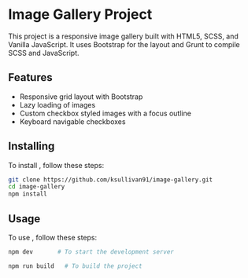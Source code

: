 # Image Gallery Project

This project is a responsive image gallery built with HTML5, SCSS, and Vanilla JavaScript. It uses Bootstrap for the layout and Grunt to compile SCSS and JavaScript.

## Features

- Responsive grid layout with Bootstrap
- Lazy loading of images
- Custom checkbox styled images with a focus outline
- Keyboard navigable checkboxes

## Installing <image-gallery>

To install <image-gallery>, follow these steps:

```bash
git clone https://github.com/ksullivan91/image-gallery.git
cd image-gallery
npm install
```

## Usage

To use <image-gallery>, follow these steps:

```bash
npm dev       # To start the development server

npm run build   # To build the project
```